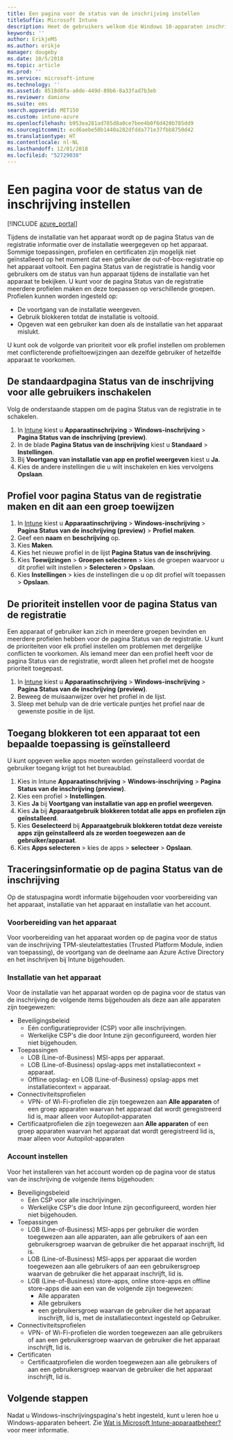 ```yaml
---
title: Een pagina voor de status van de inschrijving instellen
titleSuffix: Microsoft Intune
description: Heet de gebruikers welkom die Windows 10-apparaten inschrijven.
keywords: ''
author: ErikjeMS
ms.author: erikje
manager: dougeby
ms.date: 10/5/2018
ms.topic: article
ms.prod: ''
ms.service: microsoft-intune
ms.technology: ''
ms.assetid: 8518d8fa-a0de-449d-89b6-8a33fad7b3eb
ms.reviewer: damionw
ms.suite: ems
search.appverid: MET150
ms.custom: intune-azure
ms.openlocfilehash: b953ea281ad785d8a0ce7bee4b0f6d420b785dd9
ms.sourcegitcommit: ecd6aebe50b1440a282dfdda771e37fbb8750d42
ms.translationtype: HT
ms.contentlocale: nl-NL
ms.lasthandoff: 12/01/2018
ms.locfileid: "52729038"
---
```

# <a name="set-up-an-enrollment-status-page"></a>Een pagina voor de status van de inschrijving instellen
 
[!INCLUDE [azure_portal](./includes/azure_portal.md)]
 
Tijdens de installatie van het apparaat wordt op de pagina Status van de registratie informatie over de installatie weergegeven op het apparaat. Sommige toepassingen, profielen en certificaten zijn mogelijk niet geïnstalleerd op het moment dat een gebruiker de out-of-box-registratie op het apparaat voltooit. Een pagina Status van de registratie is handig voor gebruikers om de status van hun apparaat tijdens de installatie van het apparaat te bekijken. U kunt voor de pagina Status van de registratie meerdere profielen maken en deze toepassen op verschillende groepen. Profielen kunnen worden ingesteld op:
- De voortgang van de installatie weergeven.
- Gebruik blokkeren totdat de installatie is voltooid.
- Opgeven wat een gebruiker kan doen als de installatie van het apparaat mislukt.

U kunt ook de volgorde van prioriteit voor elk profiel instellen om problemen met conflicterende profieltoewijzingen aan dezelfde gebruiker of hetzelfde apparaat te voorkomen.

 
## <a name="turn-on-default-enrollment-status-page-for-all-users"></a>De standaardpagina Status van de inschrijving voor alle gebruikers inschakelen

Volg de onderstaande stappen om de pagina Status van de registratie in te schakelen.
 
1. In [Intune](https://aka.ms/intuneportal) kiest u **Apparaatinschrijving** > **Windows-inschrijving** > **Pagina Status van de inschrijving (preview)**.
2. In de blade **Pagina Status van de inschrijving** kiest u **Standaard** > **Instellingen**.
3. Bij **Voortgang van installatie van app en profiel weergeven** kiest u **Ja**.
4. Kies de andere instellingen die u wilt inschakelen en kies vervolgens **Opslaan**.

## <a name="create-enrollment-status-page-profile-and-assign-to-a-group"></a>Profiel voor pagina Status van de registratie maken en dit aan een groep toewijzen

1. In [Intune](https://aka.ms/intuneportal) kiest u **Apparaatinschrijving** > **Windows-inschrijving** > **Pagina Status van de inschrijving (preview)** > **Profiel maken**.
2. Geef een **naam** en **beschrijving** op.
3. Kies **Maken**.
4. Kies het nieuwe profiel in de lijst **Pagina Status van de inschrijving**.
5. Kies **Toewijzingen** > **Groepen selecteren** > kies de groepen waarvoor u dit profiel wilt instellen > **Selecteren** > **Opslaan**.
6. Kies **Instellingen** > kies de instellingen die u op dit profiel wilt toepassen > **Opslaan**.

## <a name="set-the-enrollment-status-page-priority"></a>De prioriteit instellen voor de pagina Status van de registratie

Een apparaat of gebruiker kan zich in meerdere groepen bevinden en meerdere profielen hebben voor de pagina Status van de registratie. U kunt de prioriteiten voor elk profiel instellen om problemen met dergelijke conflicten te voorkomen. Als iemand meer dan een profiel heeft voor de pagina Status van de registratie, wordt alleen het profiel met de hoogste prioriteit toegepast.

1. In [Intune](https://aka.ms/intuneportal) kiest u **Apparaatinschrijving** > **Windows-inschrijving** > **Pagina Status van de inschrijving (preview)**.
2. Beweeg de muisaanwijzer over het profiel in de lijst.
3. Sleep met behulp van de drie verticale puntjes het profiel naar de gewenste positie in de lijst.

## <a name="block-access-to-a-device-until-a-specific-application-is-installed"></a>Toegang blokkeren tot een apparaat tot een bepaalde toepassing is geïnstalleerd

U kunt opgeven welke apps moeten worden geïnstalleerd voordat de gebruiker toegang krijgt tot het bureaublad.

1. Kies in Intune **Apparaatinschrijving** > **Windows-inschrijving** > **Pagina Status van de inschrijving (preview)**.
2. Kies een profiel > **Instellingen**.
3. Kies **Ja** bij **Voortgang van installatie van app en profiel weergeven**.
4. Kies **Ja** bij **Apparaatgebruik blokkeren totdat alle apps en profielen zijn geïnstalleerd**.
5. Kies **Geselecteerd** bij **Apparaatgebruik blokkeren totdat deze vereiste apps zijn geïnstalleerd als ze worden toegewezen aan de gebruiker/apparaat**.
 6. Kies **Apps selecteren** > kies de apps > **selecteer** > **Opslaan**.

## <a name="enrollment-status-page-tracking-information"></a>Traceringsinformatie op de pagina Status van de inschrijving

Op de statuspagina wordt informatie bijgehouden voor voorbereiding van het apparaat, installatie van het apparaat en installatie van het account.

### <a name="device-preparation"></a>Voorbereiding van het apparaat

Voor voorbereiding van het apparaat worden op de pagina voor de status van de inschrijving TPM-sleutelattestaties (Trusted Platform Module, indien van toepassing), de voortgang van de deelname aan Azure Active Directory en het inschrijven bij Intune bijgehouden.

### <a name="device-setup"></a>Installatie van het apparaat

Voor de installatie van het apparaat worden op de pagina voor de status van de inschrijving de volgende items bijgehouden als deze aan alle apparaten zijn toegewezen:
- Beveiligingsbeleid
    - Eén configuratieprovider (CSP) voor alle inschrijvingen.
    - Werkelijke CSP's die door Intune zijn geconfigureerd, worden hier niet bijgehouden.
- Toepassingen
    - LOB (Line-of-Business) MSI-apps per apparaat.
    - LOB (Line-of-Business) opslag-apps met installatiecontext = apparaat.
    - Offline opslag- en LOB (Line-of-Business) opslag-apps met installatiecontext = apparaat.
- Connectiviteitsprofielen
    - VPN- of Wi-Fi-profielen die zijn toegewezen aan **Alle apparaten** of een groep apparaten waarvan het apparaat dat wordt geregistreerd lid is, maar alleen voor Autopilot-apparaten
- Certificaatprofielen die zijn toegewezen aan **Alle apparaten** of een groep apparaten waarvan het apparaat dat wordt geregistreerd lid is, maar alleen voor Autopilot-apparaten

### <a name="account-setup"></a>Account instellen
Voor het installeren van het account worden op de pagina voor de status van de inschrijving de volgende items bijgehouden:
- Beveiligingsbeleid
    - Eén CSP voor alle inschrijvingen.
    - Werkelijke CSP's die door Intune zijn geconfigureerd, worden hier niet bijgehouden.
- Toepassingen
    - LOB (Line-of-Business) MSI-apps per gebruiker die worden toegewezen aan alle apparaten, aan alle gebruikers of aan een gebruikersgroep waarvan de gebruiker die het apparaat inschrijft, lid is.
    - LOB (Line-of-Business) MSI-apps per apparaat die worden toegewezen aan alle gebruikers of aan een gebruikersgroep waarvan de gebruiker die het apparaat inschrijft, lid is.
    - LOB (Line-of-Business) store-apps, online store-apps en offline store-apps die aan een van de volgende zijn toegewezen:
        - Alle apparaten
        - Alle gebruikers
        - een gebruikersgroep waarvan de gebruiker die het apparaat inschrijft, lid is, met de installatiecontext ingesteld op Gebruiker.
- Connectiviteitsprofielen
    - VPN- of Wi-Fi-profielen die worden toegewezen aan alle gebruikers of aan een gebruikersgroep waarvan de gebruiker die het apparaat inschrijft, lid is.
- Certificaten
    - Certificaatprofielen die worden toegewezen aan alle gebruikers of aan een gebruikersgroep waarvan de gebruiker die het apparaat inschrijft, lid is.

## <a name="next-steps"></a>Volgende stappen
Nadat u Windows-inschrijvingspagina's hebt ingesteld, kunt u leren hoe u Windows-apparaten beheert. Zie [Wat is Microsoft Intune-apparaatbeheer?](https://docs.microsoft.com/intune/device-management) voor meer informatie.
